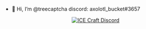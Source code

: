 - 👋 Hi, I’m @treecaptcha
discord: axolotl_bucket#3657


<p align="center">
   <a href="https://discord.gg/r6Fj7MWt2x">
         <img alt="ICE Craft Discord" src="https://discord.com/api/guilds/753805423110258768/widget.png?style=banner4">
   </a>
</p>
<!---
treecaptcha/treecaptcha is a ✨ special ✨ repository because its `README.md` (this file) appears on your GitHub profile.
You can click the Preview link to take a look at your changes.
--->
